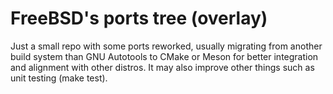 # FreeBSD's ports tree (overlay)
Just a small repo with some ports reworked, usually migrating from another build system than GNU Autotools to CMake or Meson for better integration and alignment with other distros. It may also improve other things such as unit testing (make test).
